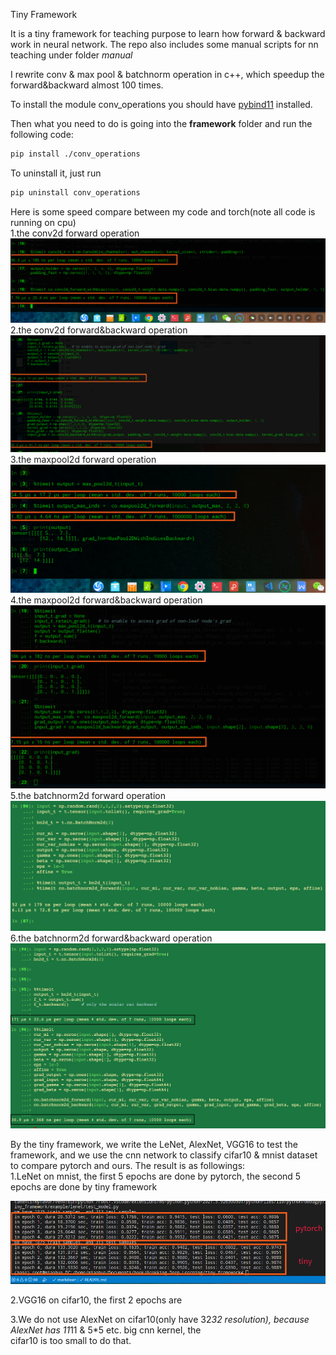 Tiny Framework

It is a tiny framework for teaching purpose to learn how forward & backward work in neural network.
The repo also includes some manual scripts for nn teaching under folder *manual*

I rewrite conv & max pool & batchnorm operation in c++, which speedup the forward&backward almost 100 times.

To install the module conv_operations you should have [pybind11](https://github.com/pybind/pybind11/tree/stable) installed.

Then what you need to do is going into the **framework** folder and run the following code:

```sh
pip install ./conv_operations
```
To uninstall it, just run  
```sh
pip uninstall conv_operations
```

Here is some speed compare between my code and torch(note all code is running on cpu)  
1.the conv2d forward operation  
![the conv2d forward operation](pic/conv2d_forward_opt_running_time.png)  
2.the conv2d forward&backward operation  
![the conv2d forward&backward operation](pic/conv2d_forward_and_backward_opt_running_time.png)  
3.the maxpool2d forward operation  
![the maxpool2d forward operation](pic/maxpool2d_forward_running_time.png)  
4.the maxpool2d forward&backward operation  
![the maxpool2d forward&backward operation](pic/maxpool2d_forward_and_backward_opt_running_time.png)  
5.the batchnorm2d forward operation  
![the batchnorm2d forward operation](pic/batchnorm2d_forward_opt_running_time.png)  
6.the batchnorm2d forward&backward operation  
![the batchnorm2d forward&backward operation](pic/batchnorm2d_forward_and_backward_opt_running_time.png)  

By the tiny framework, we write the LeNet, AlexNet, VGG16 to test the framework, and we use the cnn network to classify cifar10 & mnist dataset to compare pytorch and ours. The result is as followings:  
1.LeNet on mnist, the first 5 epochs are done by pytorch, the second 5 epochs are done by tiny framework  

![lenet on mnist](pic/lenet_on_mnist.png)  

2.VGG16 on cifar10, the first 2 epochs are  
 
3.We do not use AlexNet on cifar10(only have 32*32 resolution), because AlexNet has 11*11 & 5*5 etc. big cnn kernel, the  
cifar10 is too small to do that.  
